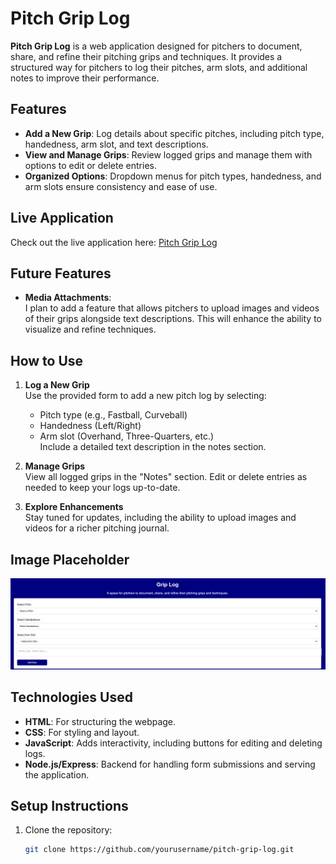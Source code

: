 # Pitch Grip Log

**Pitch Grip Log** is a web application designed for pitchers to document, share, and refine their pitching grips and techniques. It provides a structured way for pitchers to log their pitches, arm slots, and additional notes to improve their performance.

## Features

- **Add a New Grip**: Log details about specific pitches, including pitch type, handedness, arm slot, and text descriptions.
- **View and Manage Grips**: Review logged grips and manage them with options to edit or delete entries.
- **Organized Options**: Dropdown menus for pitch types, handedness, and arm slots ensure consistency and ease of use.

## Live Application

Check out the live application here: [Pitch Grip Log](https://personal-express-pitch-grip.onrender.com)

## Future Features

- **Media Attachments**:  
  I plan to add a feature that allows pitchers to upload images and videos of their grips alongside text descriptions. This will enhance the ability to visualize and refine techniques.

## How to Use

1. **Log a New Grip**  
   Use the provided form to add a new pitch log by selecting:
   - Pitch type (e.g., Fastball, Curveball)  
   - Handedness (Left/Right)  
   - Arm slot (Overhand, Three-Quarters, etc.)  
   Include a detailed text description in the notes section.

2. **Manage Grips**  
   View all logged grips in the "Notes" section. Edit or delete entries as needed to keep your logs up-to-date.

3. **Explore Enhancements**  
   Stay tuned for updates, including the ability to upload images and videos for a richer pitching journal.

## Image Placeholder

<img src="https://github.com/JColeman1550/personal-express-pitch-grip/blob/master/Screenshot%202024-11-24%20224916.png?raw=true">

## Technologies Used

- **HTML**: For structuring the webpage.
- **CSS**: For styling and layout.
- **JavaScript**: Adds interactivity, including buttons for editing and deleting logs.
- **Node.js/Express**: Backend for handling form submissions and serving the application.

## Setup Instructions

1. Clone the repository:
   ```bash
   git clone https://github.com/yourusername/pitch-grip-log.git

